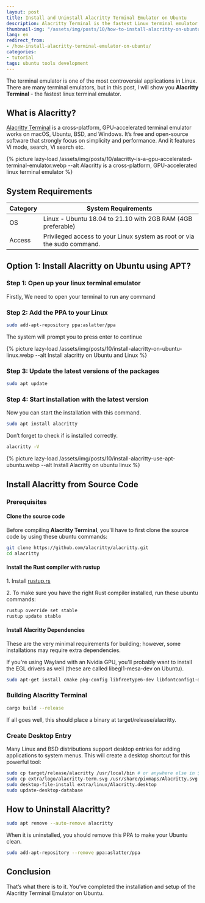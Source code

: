```yaml
---
layout: post
title: Install and Uninstall Alacritty Terminal Emulator on Ubuntu
description: Alacritty Terminal is the fastest Linux terminal emulator currently available. It makes advantage of the GPU for rendering. Here's how to get it working in Ubuntu or others Linux.
thumbnail-img: "/assets/img/posts/10/how-to-install-alacritty-on-ubuntu.webp"
lang: en
redirect_from:
- /how-install-alacritty-terminal-emulator-on-ubuntu/
categories:
- tutorial
tags: ubuntu tools development
---
```


The terminal emulator is one of the most controversial applications in Linux. There are many terminal emulators, but in this post, I will show you **Alacritty Terminal** - the fastest linux terminal emulator.

<div class="bg-light sidebar-module sidebar-module-inset" id="toc"></div>

## What is Alacritty?

[Alacritty Terminal](https://github.com/alacritty/alacritty) is a cross-platform, GPU-accelerated terminal emulator works on macOS, Ubuntu, BSD, and Windows. It’s free and open-source software that strongly focus on simplicity and performance. And it features Vi mode, search, Vi search etc.

{% picture lazy-load /assets/img/posts/10/alacritty-is-a-gpu-accelerated-terminal-emulator.webp --alt Alacritty is a cross-platform, GPU-accelerated linux terminal emulator %}

## System Requirements

<table class="table">
    <thead>
        <tr>
            <th scope="col">Category</th>
            <th scope="col">System Requirements</th>
        </tr>
    </thead>
    <tbody>
        <tr>
            <td>OS</td>
            <td>Linux - Ubuntu 18.04 to 21.10 with 2GB RAM (4GB preferable)</td>
        </tr>
        <tr>
            <td>Access</td>
            <td>Privileged access to your Linux system as root or via the sudo command.
            </td>
        </tr>
    </tbody>
</table>

## Option 1: Install Alacritty on Ubuntu using APT?

### Step 1: Open up your linux terminal emulator

Firstly, We need to open your terminal to run any command

### Step 2: Add the PPA to your Linux

```bash
sudo add-apt-repository ppa:aslatter/ppa
```

The system will prompt you to press enter to continue

{% picture lazy-load /assets/img/posts/10/install-alacritty-on-ubuntu-linux.webp --alt Install alacritty on Ubuntu and Linux %}

### Step 3: Update the latest versions of the packages

```bash
sudo apt update
```

### Step 4: Start installation with the latest version

Now you can start the installation with this command.

```bash
sudo apt install alacritty
```

Don’t forget to check if is installed correctly.

```bash
alacritty -V
```

{% picture lazy-load /assets/img/posts/10/install-alacritty-use-apt-ubuntu.webp --alt Install Alacritty on ubuntu linux %}

## Install Alacritty from Source Code

### Prerequisites

#### Clone the source code

Before compiling **Alacritty Terminal**, you'll have to first clone the source code by using these ubuntu commands:

```bash
git clone https://github.com/alacritty/alacritty.git
cd alacritty
```

#### Install the Rust compiler with rustup

1\. Install [rustup.rs](https://rustup.rs/)

2\. To make sure you have the right Rust compiler installed, run these ubuntu commands:

```bash
rustup override set stable
rustup update stable
```

#### Install Alacritty Dependencies

These are the very minimal requirements for building; however, some installations may require extra dependencies.

If you're using Wayland with an Nvidia GPU, you'll probably want to install the EGL drivers as well (these are called libegl1-mesa-dev on Ubuntu).

```bash
sudo apt-get install cmake pkg-config libfreetype6-dev libfontconfig1-dev libxcb-xfixes0-dev libxkbcommon-dev python3
```

### Building Alacritty Terminal

```bash
cargo build --release
```

If all goes well, this should place a binary at target/release/alacritty.

### Create Desktop Entry

Many Linux and BSD distributions support desktop entries for adding applications to system menus. This will create a desktop shortcut for this powerful tool:

```bash
sudo cp target/release/alacritty /usr/local/bin # or anywhere else in $PATH
sudo cp extra/logo/alacritty-term.svg /usr/share/pixmaps/Alacritty.svg
sudo desktop-file-install extra/linux/Alacritty.desktop
sudo update-desktop-database
```

## How to Uninstall Alacritty?

```bash
sudo apt remove --auto-remove alacritty
```

When it is uninstalled, you should remove this PPA to make your Ubuntu clean.

```bash
sudo add-apt-repository --remove ppa:aslatter/ppa
```

## Conclusion

That’s what there is to it. You’ve completed the installation and setup of the Alacritty Terminal Emulator on Ubuntu.